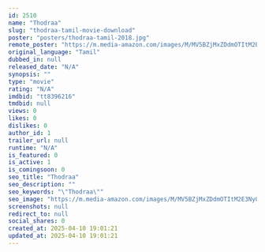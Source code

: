 ```yaml
---
id: 2510
name: "Thodraa"
slug: "thodraa-tamil-movie-download"
poster: "posters/thodraa-tamil-2018.jpg"
remote_poster: "https://m.media-amazon.com/images/M/MV5BZjMxZDdmOTItM2E3Ny00ZjkwLTg3MTktNjE1YTYxYTRhY2Q2XkEyXkFqcGdeQXVyOTQyNTg3MzU@._V1_SX300.jpg"
original_language: "Tamil"
dubbed_in: null
released_date: "N/A"
synopsis: ""
type: "movie"
rating: "N/A"
imdbid: "tt8396216"
tmdbid: null
views: 0
likes: 0
dislikes: 0
author_id: 1
trailer_url: null
runtime: "N/A"
is_featured: 0
is_active: 1
is_comingsoon: 0
seo_title: "Thodraa"
seo_description: ""
seo_keywords: "\"Thodraa\""
seo_image: "https://m.media-amazon.com/images/M/MV5BZjMxZDdmOTItM2E3Ny00ZjkwLTg3MTktNjE1YTYxYTRhY2Q2XkEyXkFqcGdeQXVyOTQyNTg3MzU@._V1_SX300.jpg"
screenshots: null
redirect_to: null
social_shares: 0
created_at: 2025-04-10 19:01:21
updated_at: 2025-04-10 19:01:21
---
```


